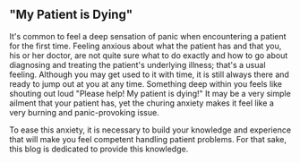 ## "My Patient is Dying"

It's common to feel a deep sensation of panic when encountering a patient for the first time. Feeling anxious about what the patient has and that you, his or her doctor, are not quite sure what to do exactly and how to go about diagnosing and treating the patient's underlying illness; that's a usual feeling. Although you may get used to it with time, it is still always there and ready to jump out at you at any time. Something deep within you feels like shouting out loud "Please help! My patient is dying!" It may be a very simple ailment that your patient has, yet the churing anxiety makes it feel like a very burning and panic-provoking issue.

To ease this anxiety, it is necessary to build your knowledge and experience that will make you feel competent handling patient problems. For that sake, this blog is dedicated to provide this knowledge.